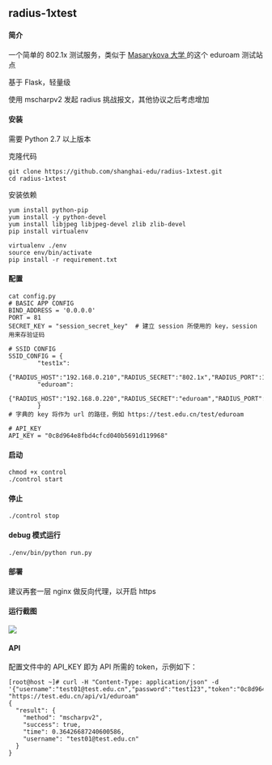 ## radius-1xtest
#### 简介
一个简单的 802.1x 测试服务，类似于 [Masarykova 大学 ](https://radius.ics.muni.cz/eduroam-test/eduroam-test.cgi)的这个 eduroam 测试站点

基于 Flask，轻量级

使用 mscharpv2 发起 radius 挑战报文，其他协议之后考虑增加

#### 安装

需要 Python 2.7 以上版本

克隆代码
```
git clone https://github.com/shanghai-edu/radius-1xtest.git
cd radius-1xtest
```

安装依赖
```
yum install python-pip
yum install -y python-devel
yum install libjpeg libjpeg-devel zlib zlib-devel
pip install virtualenv

virtualenv ./env
source env/bin/activate
pip install -r requirement.txt
```

#### 配置
```
cat config.py
# BASIC APP CONFIG
BIND_ADDRESS = '0.0.0.0'
PORT = 81
SECRET_KEY = "session_secret_key"  # 建立 session 所使用的 key，session 用来存验证码

# SSID CONFIG
SSID_CONFIG = {
		"test1x":
			{"RADIUS_HOST":"192.168.0.210","RADIUS_SECRET":"802.1x","RADIUS_PORT":1812,"NAS_IP":"192.168.80.5"},
		"eduroam":
			{"RADIUS_HOST":"192.168.0.220","RADIUS_SECRET":"eduroam","RADIUS_PORT":1812,"NAS_IP":"192.168.80.5"},
		}
# 字典的 key 将作为 url 的路径，例如 https://test.edu.cn/test/eduroam

# API_KEY
API_KEY = "0c8d964e8fbd4cfcd040b5691d119968"
```

#### 启动

```
chmod +x control
./control start
```

#### 停止
```
./control stop
```

#### debug 模式运行

```
./env/bin/python run.py
```

#### 部署
建议再套一层 nginx 做反向代理，以开启 https

#### 运行截图

![](https://i.imgur.com/K7YlzZJ.jpg)


#### API
配置文件中的 API_KEY 即为 API 所需的 token，示例如下：
```
[root@host ~]# curl -H "Content-Type: application/json" -d '{"username":"test01@test.edu.cn","password":"test123","token":"0c8d964e8fbd4cfcd040b5691d119968"}' "https://test.edu.cn/api/v1/eduroam"
{
  "result": {
    "method": "mscharpv2", 
    "success": true, 
    "time": 0.36426687240600586, 
    "username": "test01@test.edu.cn"
  }
}
```